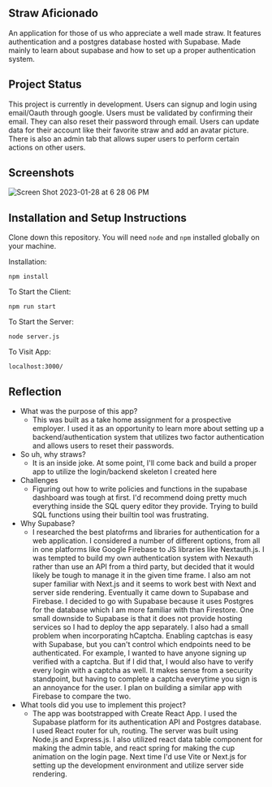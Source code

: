 ## Straw Aficionado


An application for those of us who appreciate a well made straw. It features authentication and a postgres database hosted with Supabase. Made mainly to learn about supabase and how to set up a proper authentication system.



## Project Status



This project is currently in development. Users can signup and login using email/Oauth through google. Users must be validated by confirming their email. They can also reset their password through email. Users can update data for their account like their favorite straw and add an avatar picture. There is also an admin tab that allows super users to perform certain actions on other users. 

## Screenshots
![Screen Shot 2023-01-28 at 6 28 06 PM](https://user-images.githubusercontent.com/47395159/215296002-91f3136e-d137-4052-994f-360a2d9c866f.png)

## Installation and Setup Instructions


Clone down this repository. You will need `node` and `npm` installed globally on your machine.  

Installation:

`npm install`  


To Start the Client:

`npm run start` 

To Start the Server:

`node server.js`  

To Visit App:

`localhost:3000/`  

## Reflection

  - What was the purpose of this app?
    - This was built as a take home assignment for a prospective employer. I used it as an opportunity to learn more about setting up a backend/authentication system that utilizes two factor authentication and allows users to reset their passwords. 
  - So uh, why straws?
    - It is an inside joke. At some point, I'll come back and build a proper app to utilize the login/backend skeleton I created here
  - Challenges
    - Figuring out how to write policies and functions in the supabase dashboard was tough at first. I'd recommend doing pretty much everything inside the SQL query editor they provide. Trying to build SQL functions using their builtin tool was frustrating. 
  - Why Supabase?
    - I researched the best platofrms and libraries for authentication for a web application. I considered a number of different options, from all in one platforms like Google Firebase to JS libraries like Nextauth.js. I was tempted to build my own authentication system with Nexauth rather than use an API from a third party, but decided that it would likely be tough to manage it in the given time frame. I also am not super familiar with Next.js and it seems to work best with Next and server side rendering. Eventually it came down to Supabase and Firebase. I decided to go with Supabase because it uses Postgres for the database which I am more familiar with than Firestore. One small downside to Supabase is that it does not provide hosting services so I had to deploy the app separately. I also had a small problem when incorporating hCaptcha. Enabling captchas is easy with Supabase, but you can't control which endpoints need to be authenticated. For example, I wanted to have anyone signing up verified with a captcha. But if I did that, I would also have to verify every login with a captcha as well. It makes sense from a security standpoint, but having to complete a captcha everytime you sign is an annoyance for the user.  I plan on building a similar app with Firebase to compare the two. 
  - What tools did you use to implement this project?
      - The app was bootstrapped with Create React App. I used the Supabase platform for its authentication API and Postgres database. I used React router for uh, routing. The server was built using Node.js and Express.js. I also utilized react data table component for making the admin table, and react spring for making the cup animation on the login page. Next time I'd use Vite or Next.js for setting up the development environment and utilize server side rendering.
